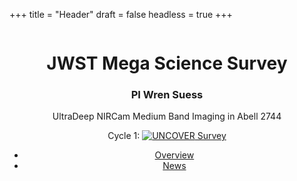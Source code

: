 +++
title = "Header"
draft = false
headless = true
+++

<!-- Header -->
<header id="header">
<div class="logo" style="border: none;">
    <span class="image main">
        <img src="../images/megascience_white.png" alt="" />
    </span>
</div>
<div class="content">
    <div class="inner">
        <h1>JWST Mega Science Survey</h1>
        <h3>PI Wren Suess</h3>
        <p>UltraDeep NIRCam Medium Band Imaging in Abell 2744</p>
        <p class="othersurvey">Cycle 1: <a href="/"><img src="../images/UNCOVER_logo_white.png" alt="UNCOVER"/> Survey</a></p>
    </div>
</div>
<nav>
    <ul>
        <li><a href="#overview">Overview</a></li>
        <!-- <li><a href="#science">Science</a></li> -->
        <!-- <li><a style="padding-left: 0.85rem; padding-right: 0.75rem;" href="#releases">Data Releases</a></li> -->
        <!-- <li><a href="#publications">Publications</a></li> -->
        <!-- <li><a href="#team">Team</a></li> -->
        <!-- <li><a href="#contact">Contact</a></li> -->
        <li class="highlight"><a href="/news.html">News</a></li>
    </ul>
</nav>
</header>